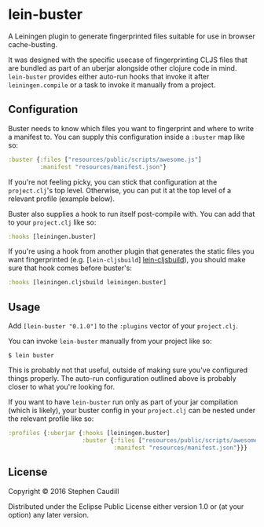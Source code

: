# lein-buster

A Leiningen plugin to generate fingerprinted files suitable for use in browser
cache-busting.

It was designed with the specific usecase of fingerprinting CLJS files that are
bundled as part of an uberjar alongside other clojure code in mind.
`lein-buster` provides either auto-run hooks that invoke it after
`leiningen.compile` or a task to invoke it manually from a project.

## Configuration

Buster needs to know which files you want to fingerprint and where to write a
manifest to. You can supply this configuration inside a `:buster` map like so:


```clojure
:buster {:files ["resources/public/scripts/awesome.js"]
         :manifest "resources/manifest.json"}
```

If you're not feeling picky, you can stick that configuration at the
`project.clj`'s top level. Otherwise, you can put it at the top level of a
relevant profile (example below).

Buster also supplies a hook to run itself post-compile with. You can add that to
your `project.clj` like so:

```clojure
:hooks [leiningen.buster]
```

If you're using a hook from another plugin that generates the static files you
want fingerprinted (e.g. [`lein-cljsbuild`] [lein-cljsbuild]), you should make
sure that hook comes before buster's:

```clojure
:hooks [leiningen.cljsbuild leiningen.buster]
```

## Usage

Add `[lein-buster "0.1.0"]` to the `:plugins` vector of your `project.clj`.

You can invoke `lein-buster` manually from your project like so:

    $ lein buster

This is probably not that useful, outside of making sure you've configured
things properly. The auto-run configuration outlined above is probably closer to
what you're looking for.

If you want to have `lein-buster` run only as part of your jar compilation
(which is likely), your buster config in your `project.clj` can be nested under
the relevant profile like so:

```clojure
:profiles {:uberjar {:hooks [leiningen.buster]
                     :buster {:files ["resources/public/scripts/awesome.js"]
                              :manifest "resources/manifest.json"}}}
```

## License

Copyright © 2016 Stephen Caudill

Distributed under the Eclipse Public License either version 1.0 or (at
your option) any later version.


[lein-cljsbuild]: https://github.com/emezeske/lein-cljsbuild
